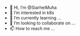 - 👋 Hi, I’m @SiarheiMuha
- 👀 I’m interested in k8s
- 🌱 I’m currently learning ...
- 💞️ I’m looking to collaborate on ...
- 📫 How to reach me ...

<!---
SiarheiMuha/SiarheiMuha is a ✨ special ✨ repository because its `README.md` (this file) appears on your GitHub profile.
You can click the Preview link to take a look at your changes.
--->
